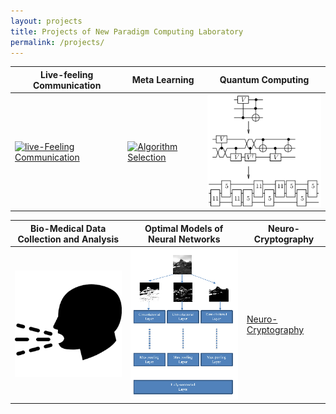 ```yaml
---
layout: projects
title: Projects of New Paradigm Computing Laboratory
permalink: /projects/
---
```


| Live-feeling Communication | Meta Learning | Quantum Computing |
|---------------|---------------|---------------|
| [![live-Feeling Communication](/images/thehubs.png)](/projects/lfc) | [![Algorithm Selection](/images/platform1s.png)](/projects/as) | [![Quantum Computing](/images/time_expansion_circuit.png)](/projects/quantum)|

| Bio-Medical Data Collection and Analysis | Optimal Models of Neural Networks | Neuro-Cryptography |
|---------------|---------------|---------------|
| [![Bio-Medical Data Collection and Analysis](/images/cough.png)](/projects/biomed)| [![Optimal Models of Neural Networks](/images/Common_classifier.png)](/projects/ai) | [Neuro-Cryptography](/projects/neurocrypt)|





